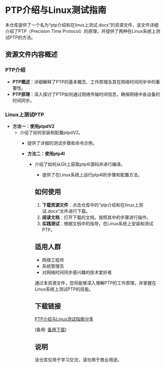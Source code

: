 # PTP介绍与Linux测试指南

本仓库提供了一个名为“ptp介绍和在linux上测试.docx”的资源文件，该文件详细介绍了PTP（Precision Time Protocol）的原理，并提供了两种在Linux系统上测试PTP的方法。

## 资源文件内容概述

### PTP介绍
- **PTP概述**：详细解释了PTP的基本概念、工作原理及其在网络时间同步中的重要性。
- **PTP原理**：深入探讨了PTP如何通过网络传输时间信息，确保网络中各设备的时间同步。

### Linux上测试PTP
- **方法一：使用ptpdV2**
  - 介绍了如何安装和配置ptpdV2。
    - 提供了详细的测试步骤和命令示例。

    - **方法二：使用ptp4l**
      - 介绍了如何从Git上获取ptp4l源码并进行编译。
        - 提供了在Linux系统上运行ptp4l的步骤和配置方法。

        ## 如何使用

        1. **下载资源文件**：点击仓库中的“ptp介绍和在linux上测试.docx”文件进行下载。
        2. **阅读文档**：打开下载的文档，按照其中的步骤进行操作。
        3. **实践测试**：根据文档中的指导，在Linux系统上安装和测试PTP。

        ## 适用人群

        - 网络工程师
        - 系统管理员
        - 对网络时间同步感兴趣的技术爱好者

        通过本资源文件，您将能够深入理解PTP的工作原理，并掌握在Linux系统上测试PTP的技能。

        ## 下载链接
        [PTP介绍与Linux测试指南分享](https://pan.quark.cn/s/ef93a70bbd8a) 

        (备用: [备用下载](https://pan.baidu.com/s/1MemT2OtKzPTy4nIlUY4mbA?pwd=1234))

        ## 说明

        该仓库仅用于学习交流，请勿用于商业用途。
